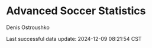 # Advanced Soccer Statistics
Denis Ostroushko

<!-- gfm -->

Last successful data update: 2024-12-09 08:21:54 CST
